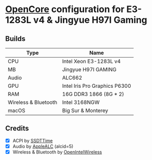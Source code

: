 # [OpenCore](https://github.com/acidanthera/OpenCorePkg) configuration for E3-1283L v4 &amp; Jingyue H97I Gaming

## Builds

| Type                   | Name                                  |
| ---------------------- | ------------------------------------- |
| CPU                    | Intel Xeon E3-1283L v4                |
| MB                     | Jingyue H97I GAMING                   |
| Audio                  | ALC662                                |
| GPU                    | Intel Iris Pro Graphics P6300         |
| RAM                    | 16G DDR3 1866 (8G * 2)                |
| Wireless & Bluetooth   | Intel 3168NGW                         |
| macOS                  | Big Sur & Monterey                    |


## Credits

- [x] ACPI by [SSDTTime](https://github.com/corpnewt/SSDTTime)
- [x] Audio by [AppleALC](https://github.com/acidanthera/AppleALC) (alcid=5)
- [x] Wireless & Bluetooth by [OpenIntelWireless](https://github.com/OpenIntelWireless/itlwm)
